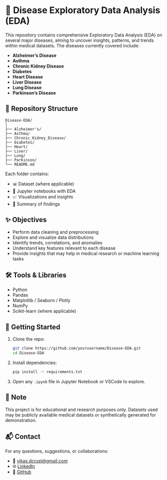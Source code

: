 
# 🧠 Disease Exploratory Data Analysis (EDA)

This repository contains comprehensive Exploratory Data Analysis (EDA) on several major diseases, aiming to uncover insights, patterns, and trends within medical datasets. The diseases currently covered include:

-  **Alzheimer’s Disease**
-  **Asthma**
-  **Chronic Kidney Disease**
-  **Diabetes**
-  **Heart Disease**
-  **Liver Disease**
-  **Lung Disease**
-  **Parkinson’s Disease**

## 📁 Repository Structure

```
Disease-EDA/
│
├── Alzheimer's/
├── Asthma/
├── Chronic_Kidney_Disease/
├── Diabetes/
├── Heart/
├── Liver/
├── Lung/
├── Parkinson/
└── README.md
```

Each folder contains:
- 📊 Dataset (where applicable)
- 📘 Jupyter notebooks with EDA
- 📈 Visualizations and insights
- 📝 Summary of findings

## ✨ Objectives

- Perform data cleaning and preprocessing
- Explore and visualize data distributions
- Identify trends, correlations, and anomalies
- Understand key features relevant to each disease
- Provide insights that may help in medical research or machine learning tasks

## 🛠️ Tools & Libraries

- Python
- Pandas
- Matplotlib / Seaborn / Plotly
- NumPy
- Scikit-learn (where applicable)

## 🚀 Getting Started

1. Clone the repo:
   ```bash
   git clone https://github.com/yourusername/Disease-EDA.git
   cd Disease-EDA
   ```

2. Install dependencies:
   ```bash
   pip install -r requirements.txt
   ```

3. Open any `.ipynb` file in Jupyter Notebook or VSCode to explore.

## 📌 Note

This project is for educational and research purposes only. Datasets used may be publicly available medical datasets or synthetically generated for demonstration.

## 📬 Contact

For any questions, suggestions, or collaborations:
- 📧 vikas.dcrust@gmail.com
- 🌐 [LinkedIn](https://linkedin.com/in/vikas-garg-9718622196)
- 🐙 [GitHub](https://github.com/VikasGarg-Dir)
